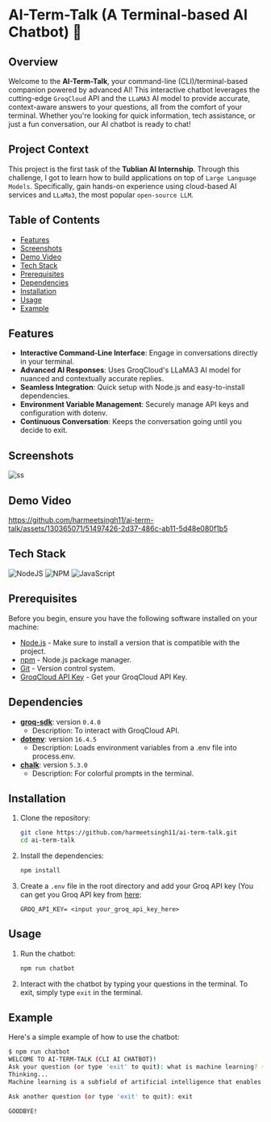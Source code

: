 # AI-Term-Talk (A Terminal-based AI Chatbot) 🤖


## Overview

Welcome to the **AI-Term-Talk**, your command-line (CLI)/terminal-based companion powered by advanced AI! This interactive chatbot leverages the cutting-edge `GroqCloud` API and the `LLaMA3` AI model to provide accurate, context-aware answers to your questions, all from the comfort of your terminal. Whether you're looking for quick information, tech assistance, or just a fun conversation, our AI chatbot is ready to chat!

## Project Context

This project is the first task of the **Tublian AI Internship**. Through this challenge, I got to learn how to build applications on top of `Large Language Models`. Specifically, gain hands-on experience using cloud-based AI services and `LLaMa3`, the most popular `open-source LLM`.

## Table of Contents

- [Features](#features)
- [Screenshots](#screenshots)
- [Demo Video](#demo-video)
- [Tech Stack](#tech-stack)
- [Prerequisites](#prerequisites)
- [Dependencies](#dependencies) 
- [Installation](#installation)
- [Usage](#usage)
- [Example](#example)

## Features

- **Interactive Command-Line Interface**: Engage in conversations directly in your terminal.
- **Advanced AI Responses**: Uses GroqCloud's LLaMA3 AI model for nuanced and contextually accurate replies.
- **Seamless Integration**: Quick setup with Node.js and easy-to-install dependencies.
- **Environment Variable Management**: Securely manage API keys and configuration with dotenv.
- **Continuous Conversation**: Keeps the conversation going until you decide to exit.

## Screenshots

![ss](https://github.com/harmeetsingh11/ai-term-talk/assets/130365071/f4a0789e-49b4-4e0b-bf5e-15fd2ec0b187)

## Demo Video

https://github.com/harmeetsingh11/ai-term-talk/assets/130365071/51497426-2d37-486c-ab11-5d48e080f1b5

## Tech Stack

![NodeJS](https://img.shields.io/badge/node.js-6DA55F?style=for-the-badge&logo=node.js&logoColor=white)
![NPM](https://img.shields.io/badge/NPM-%23CB3837.svg?style=for-the-badge&logo=npm&logoColor=white)
![JavaScript](https://img.shields.io/badge/JavaScript-323330?style=for-the-badge&logo=javascript&logoColor=F7DF1E)

## Prerequisites

Before you begin, ensure you have the following software installed on your machine:

- [Node.js](https://nodejs.org/) - Make sure to install a version that is compatible with the project.
- [npm](https://www.npmjs.com/) - Node.js package manager.
- [Git](https://git-scm.com/) - Version control system.
- [GroqCloud API Key](https://console.groq.com/) - Get your GroqCloud API Key.

## Dependencies

- **[groq-sdk](https://www.npmjs.com/package/groq-sdk)**: version `0.4.0`
  - Description: To interact with GroqCloud API.
- **[dotenv](https://www.npmjs.com/package/dotenv)**: version `16.4.5`
  - Description: Loads environment variables from a .env file into process.env.
- **[chalk](https://www.npmjs.com/package/chalk)**: version `5.3.0`
  - Description:  For colorful prompts in the terminal.

## Installation

1. Clone the repository:
    ```sh
    git clone https://github.com/harmeetsingh11/ai-term-talk.git
    cd ai-term-talk
    ```

2. Install the dependencies:
    ```sh
    npm install
    ```

3. Create a `.env` file in the root directory and add your Groq API key (You can get you Groq API key from [here](https://console.groq.com/):
    ```plaintext
    GROQ_API_KEY= <input your_groq_api_key_here>
    ```

## Usage

1. Run the chatbot:
    ```sh
    npm run chatbot
    ```

2. Interact with the chatbot by typing your questions in the terminal. To exit, simply type `exit` in the terminal.

## Example

Here's a simple example of how to use the chatbot:

```sh
$ npm run chatbot
WELCOME TO AI-TERM-TALK (CLI AI CHATBOT)!
Ask your question (or type 'exit' to quit): what is machine learning? (explain in one line)
Thinking...
Machine learning is a subfield of artificial intelligence that enables computers to learn from data without being explicitly programmed, allowing them to recognize patterns, make predictions, and improve their performance over time.    

Ask another question (or type 'exit' to quit): exit

GOODBYE!
